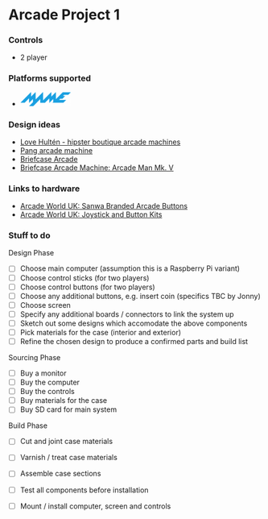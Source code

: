 # Arcade Project 1

### Controls
- 2 player

### Platforms supported
- <img src="mame-logo.png?raw=true" width="100" alt="Mame" />

### Design ideas
- [Love Hultén - hipster boutique arcade machines](http://www.lovehulten.com/)
- [Pang arcade machine](https://goo.gl/images/tRHVkS)
- [Briefcase Arcade](https://imgur.com/gallery/tNXvH)
- [Briefcase Arcade Machine: Arcade Man Mk. V](https://technabob.com/blog/2014/01/07/briefcase-arcade-machine/)

### Links to hardware
- [Arcade World UK: Sanwa Branded Arcade Buttons](https://www.arcadeworlduk.com/categories/arcade-buttons/sanwa-branded-buttons.html)
- [Arcade World UK: Joystick and Button Kits](https://www.arcadeworlduk.com/categories/Joystick-And-Button-Kits/)

### Stuff to do

Design Phase
- [ ] Choose main computer (assumption this is a Raspberry Pi variant)
- [ ] Choose control sticks (for two players)
- [ ] Choose control buttons (for two players)
- [ ] Choose any additional buttons, e.g. insert coin (specifics TBC by Jonny)
- [ ] Choose screen
- [ ] Specify any additional boards / connectors to link the system up
- [ ] Sketch out some designs which accomodate the above components
- [ ] Pick materials for the case (interior and exterior)
- [ ] Refine the chosen design to produce a confirmed parts and build list

Sourcing Phase
- [ ] Buy a monitor
- [ ] Buy the computer
- [ ] Buy the controls
- [ ] Buy materials for the case
- [ ] Buy SD card for main system

Build Phase
- [ ] Cut and joint case materials
- [ ] Varnish / treat case materials
- [ ] Assemble case sections
- [ ] Test all components before installation
- [ ] Mount / install computer, screen and controls

